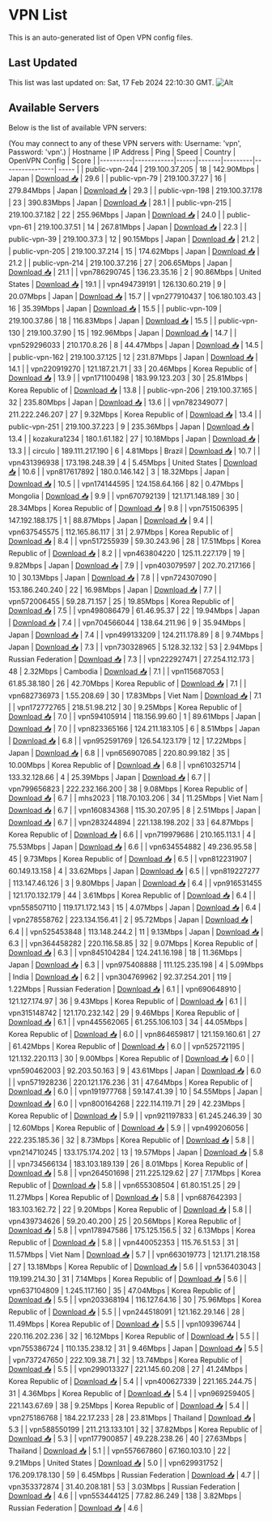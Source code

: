 # VPN List

This is an auto-generated list of Open VPN config files.

## Last Updated

This list was last updated on: Sat, 17 Feb 2024 22:10:30 GMT.
![Alt](https://repobeats.axiom.co/api/embed/186b98318ef1479477931607c1ad7d823f12451f.svg "Repobeats analytics image")

## Available Servers

Below is the list of available VPN servers:

(You may connect to any of these VPN servers with: Username: 'vpn', Password: 'vpn'.)
| Hostname | IP Address | Ping | Speed | Country | OpenVPN Config | Score |
|----------|------------|------|-------|---------|----------------| ----- |
| public-vpn-244 | 219.100.37.205 | 18 | 142.90Mbps | Japan | [Download 📥](./configs/server_0_JP.ovpn) | 29.6 |
| public-vpn-79 | 219.100.37.27 | 16 | 279.84Mbps | Japan | [Download 📥](./configs/server_1_JP.ovpn) | 29.3 |
| public-vpn-198 | 219.100.37.178 | 23 | 390.83Mbps | Japan | [Download 📥](./configs/server_2_JP.ovpn) | 28.1 |
| public-vpn-215 | 219.100.37.182 | 22 | 255.96Mbps | Japan | [Download 📥](./configs/server_3_JP.ovpn) | 24.0 |
| public-vpn-61 | 219.100.37.51 | 14 | 267.81Mbps | Japan | [Download 📥](./configs/server_4_JP.ovpn) | 22.3 |
| public-vpn-39 | 219.100.37.3 | 12 | 90.15Mbps | Japan | [Download 📥](./configs/server_5_JP.ovpn) | 21.2 |
| public-vpn-205 | 219.100.37.214 | 15 | 174.62Mbps | Japan | [Download 📥](./configs/server_6_JP.ovpn) | 21.2 |
| public-vpn-214 | 219.100.37.216 | 27 | 206.65Mbps | Japan | [Download 📥](./configs/server_7_JP.ovpn) | 21.1 |
| vpn786290745 | 136.23.35.16 | 2 | 90.86Mbps | United States | [Download 📥](./configs/server_8_US.ovpn) | 19.1 |
| vpn494739191 | 126.130.60.219 | 9 | 20.07Mbps | Japan | [Download 📥](./configs/server_9_JP.ovpn) | 15.7 |
| vpn277910437 | 106.180.103.43 | 16 | 35.39Mbps | Japan | [Download 📥](./configs/server_10_JP.ovpn) | 15.5 |
| public-vpn-109 | 219.100.37.86 | 18 | 116.83Mbps | Japan | [Download 📥](./configs/server_11_JP.ovpn) | 15.5 |
| public-vpn-130 | 219.100.37.90 | 15 | 192.96Mbps | Japan | [Download 📥](./configs/server_12_JP.ovpn) | 14.7 |
| vpn529296033 | 210.170.8.26 | 8 | 44.47Mbps | Japan | [Download 📥](./configs/server_13_JP.ovpn) | 14.5 |
| public-vpn-162 | 219.100.37.125 | 12 | 231.87Mbps | Japan | [Download 📥](./configs/server_14_JP.ovpn) | 14.1 |
| vpn220919270 | 121.187.21.71 | 33 | 20.46Mbps | Korea Republic of | [Download 📥](./configs/server_15_KR.ovpn) | 13.9 |
| vpn171100498 | 183.99.123.203 | 30 | 25.81Mbps | Korea Republic of | [Download 📥](./configs/server_16_KR.ovpn) | 13.8 |
| public-vpn-206 | 219.100.37.165 | 32 | 235.80Mbps | Japan | [Download 📥](./configs/server_17_JP.ovpn) | 13.6 |
| vpn782349077 | 211.222.246.207 | 27 | 9.32Mbps | Korea Republic of | [Download 📥](./configs/server_18_KR.ovpn) | 13.4 |
| public-vpn-251 | 219.100.37.223 | 9 | 235.36Mbps | Japan | [Download 📥](./configs/server_19_JP.ovpn) | 13.4 |
| kozakura1234 | 180.1.61.182 | 27 | 10.18Mbps | Japan | [Download 📥](./configs/server_20_JP.ovpn) | 13.3 |
| circulo | 189.111.217.190 | 6 | 4.81Mbps | Brazil | [Download 📥](./configs/server_21_BR.ovpn) | 10.7 |
| vpn431396938 | 173.198.248.39 | 4 | 5.45Mbps | United States | [Download 📥](./configs/server_22_US.ovpn) | 10.6 |
| vpn817617892 | 180.0.146.142 | 3 | 18.32Mbps | Japan | [Download 📥](./configs/server_23_JP.ovpn) | 10.5 |
| vpn174144595 | 124.158.64.166 | 82 | 0.47Mbps | Mongolia | [Download 📥](./configs/server_24_MN.ovpn) | 9.9 |
| vpn670792139 | 121.171.148.189 | 30 | 28.34Mbps | Korea Republic of | [Download 📥](./configs/server_25_KR.ovpn) | 9.8 |
| vpn751506395 | 147.192.188.175 | 1 | 88.87Mbps | Japan | [Download 📥](./configs/server_26_JP.ovpn) | 9.4 |
| vpn637545575 | 112.165.86.117 | 31 | 2.97Mbps | Korea Republic of | [Download 📥](./configs/server_27_KR.ovpn) | 8.4 |
| vpn517255939 | 59.30.243.96 | 28 | 17.51Mbps | Korea Republic of | [Download 📥](./configs/server_28_KR.ovpn) | 8.2 |
| vpn463804220 | 125.11.227.179 | 19 | 9.82Mbps | Japan | [Download 📥](./configs/server_29_JP.ovpn) | 7.9 |
| vpn403079597 | 202.70.217.166 | 10 | 30.13Mbps | Japan | [Download 📥](./configs/server_30_JP.ovpn) | 7.8 |
| vpn724307090 | 153.186.240.240 | 22 | 16.98Mbps | Japan | [Download 📥](./configs/server_31_JP.ovpn) | 7.7 |
| vpn572006455 | 59.28.71.157 | 25 | 19.85Mbps | Korea Republic of | [Download 📥](./configs/server_32_KR.ovpn) | 7.5 |
| vpn498086479 | 61.46.95.37 | 22 | 19.94Mbps | Japan | [Download 📥](./configs/server_33_JP.ovpn) | 7.4 |
| vpn704566044 | 138.64.211.96 | 9 | 35.94Mbps | Japan | [Download 📥](./configs/server_34_JP.ovpn) | 7.4 |
| vpn499133209 | 124.211.178.89 | 8 | 9.74Mbps | Japan | [Download 📥](./configs/server_35_JP.ovpn) | 7.3 |
| vpn730328965 | 5.128.32.132 | 53 | 2.94Mbps | Russian Federation | [Download 📥](./configs/server_36_RU.ovpn) | 7.3 |
| vpn222927471 | 27.254.112.173 | 48 | 2.32Mbps | Cambodia | [Download 📥](./configs/server_37_KH.ovpn) | 7.1 |
| vpn115687053 | 61.85.38.180 | 26 | 42.70Mbps | Korea Republic of | [Download 📥](./configs/server_38_KR.ovpn) | 7.1 |
| vpn682736973 | 1.55.208.69 | 30 | 17.83Mbps | Viet Nam | [Download 📥](./configs/server_39_VN.ovpn) | 7.1 |
| vpn172772765 | 218.51.98.212 | 30 | 9.25Mbps | Korea Republic of | [Download 📥](./configs/server_40_KR.ovpn) | 7.0 |
| vpn594105914 | 118.156.99.60 | 1 | 89.61Mbps | Japan | [Download 📥](./configs/server_41_JP.ovpn) | 7.0 |
| vpn823365166 | 124.211.183.105 | 6 | 8.51Mbps | Japan | [Download 📥](./configs/server_42_JP.ovpn) | 6.8 |
| vpn952591769 | 126.54.123.179 | 12 | 17.22Mbps | Japan | [Download 📥](./configs/server_43_JP.ovpn) | 6.8 |
| vpn656907085 | 220.80.99.182 | 35 | 10.00Mbps | Korea Republic of | [Download 📥](./configs/server_44_KR.ovpn) | 6.8 |
| vpn610325714 | 133.32.128.66 | 4 | 25.39Mbps | Japan | [Download 📥](./configs/server_45_JP.ovpn) | 6.7 |
| vpn799656823 | 222.232.166.200 | 38 | 9.08Mbps | Korea Republic of | [Download 📥](./configs/server_46_KR.ovpn) | 6.7 |
| mhs2023 | 118.70.103.206 | 34 | 11.25Mbps | Viet Nam | [Download 📥](./configs/server_47_VN.ovpn) | 6.7 |
| vpn160834368 | 115.30.207.95 | 8 | 2.51Mbps | Japan | [Download 📥](./configs/server_48_JP.ovpn) | 6.7 |
| vpn283244894 | 221.138.198.202 | 33 | 64.87Mbps | Korea Republic of | [Download 📥](./configs/server_49_KR.ovpn) | 6.6 |
| vpn719979686 | 210.165.113.1 | 4 | 75.53Mbps | Japan | [Download 📥](./configs/server_50_JP.ovpn) | 6.6 |
| vpn634554882 | 49.236.95.58 | 45 | 9.73Mbps | Korea Republic of | [Download 📥](./configs/server_51_KR.ovpn) | 6.5 |
| vpn812231907 | 60.149.13.158 | 4 | 33.62Mbps | Japan | [Download 📥](./configs/server_52_JP.ovpn) | 6.5 |
| vpn819227277 | 113.147.46.126 | 3 | 9.80Mbps | Japan | [Download 📥](./configs/server_53_JP.ovpn) | 6.4 |
| vpn916531455 | 121.170.132.179 | 44 | 3.61Mbps | Korea Republic of | [Download 📥](./configs/server_54_KR.ovpn) | 6.4 |
| vpn558507110 | 119.171.172.143 | 15 | 4.07Mbps | Japan | [Download 📥](./configs/server_55_JP.ovpn) | 6.4 |
| vpn278558762 | 223.134.156.41 | 2 | 95.72Mbps | Japan | [Download 📥](./configs/server_56_JP.ovpn) | 6.4 |
| vpn525453848 | 113.148.244.2 | 11 | 9.13Mbps | Japan | [Download 📥](./configs/server_57_JP.ovpn) | 6.3 |
| vpn364458282 | 220.116.58.85 | 32 | 9.07Mbps | Korea Republic of | [Download 📥](./configs/server_58_KR.ovpn) | 6.3 |
| vpn845104284 | 124.241.16.198 | 18 | 11.36Mbps | Japan | [Download 📥](./configs/server_59_JP.ovpn) | 6.3 |
| vpn975408888 | 111.125.235.198 | 4 | 5.09Mbps | India | [Download 📥](./configs/server_60_IN.ovpn) | 6.2 |
| vpn304769962 | 92.37.254.201 | 119 | 1.22Mbps | Russian Federation | [Download 📥](./configs/server_61_RU.ovpn) | 6.1 |
| vpn690648910 | 121.127.174.97 | 36 | 9.43Mbps | Korea Republic of | [Download 📥](./configs/server_62_KR.ovpn) | 6.1 |
| vpn315148742 | 121.170.232.142 | 29 | 9.46Mbps | Korea Republic of | [Download 📥](./configs/server_63_KR.ovpn) | 6.1 |
| vpn445562065 | 61.255.106.103 | 34 | 44.05Mbps | Korea Republic of | [Download 📥](./configs/server_64_KR.ovpn) | 6.0 |
| vpn864659817 | 121.159.160.61 | 27 | 61.42Mbps | Korea Republic of | [Download 📥](./configs/server_65_KR.ovpn) | 6.0 |
| vpn525721195 | 121.132.220.113 | 30 | 9.00Mbps | Korea Republic of | [Download 📥](./configs/server_66_KR.ovpn) | 6.0 |
| vpn590462003 | 92.203.50.163 | 9 | 43.61Mbps | Japan | [Download 📥](./configs/server_67_JP.ovpn) | 6.0 |
| vpn571928236 | 220.121.176.236 | 31 | 47.64Mbps | Korea Republic of | [Download 📥](./configs/server_68_KR.ovpn) | 6.0 |
| vpn191977768 | 59.147.41.39 | 10 | 54.55Mbps | Japan | [Download 📥](./configs/server_69_JP.ovpn) | 6.0 |
| vpn800164268 | 222.114.119.71 | 29 | 42.23Mbps | Korea Republic of | [Download 📥](./configs/server_70_KR.ovpn) | 5.9 |
| vpn921197833 | 61.245.246.39 | 30 | 12.60Mbps | Korea Republic of | [Download 📥](./configs/server_71_KR.ovpn) | 5.9 |
| vpn499206056 | 222.235.185.36 | 32 | 8.73Mbps | Korea Republic of | [Download 📥](./configs/server_72_KR.ovpn) | 5.8 |
| vpn214710245 | 133.175.174.202 | 13 | 19.57Mbps | Japan | [Download 📥](./configs/server_73_JP.ovpn) | 5.8 |
| vpn734566134 | 183.103.189.139 | 26 | 8.01Mbps | Korea Republic of | [Download 📥](./configs/server_74_KR.ovpn) | 5.8 |
| vpn264501698 | 211.225.129.62 | 27 | 7.17Mbps | Korea Republic of | [Download 📥](./configs/server_75_KR.ovpn) | 5.8 |
| vpn655308504 | 61.80.151.25 | 29 | 11.27Mbps | Korea Republic of | [Download 📥](./configs/server_76_KR.ovpn) | 5.8 |
| vpn687642393 | 183.103.162.72 | 22 | 9.20Mbps | Korea Republic of | [Download 📥](./configs/server_77_KR.ovpn) | 5.8 |
| vpn439734626 | 59.20.40.200 | 25 | 20.56Mbps | Korea Republic of | [Download 📥](./configs/server_78_KR.ovpn) | 5.8 |
| vpn178947586 | 175.125.156.5 | 32 | 6.13Mbps | Korea Republic of | [Download 📥](./configs/server_79_KR.ovpn) | 5.8 |
| vpn440052353 | 115.76.51.53 | 31 | 11.57Mbps | Viet Nam | [Download 📥](./configs/server_80_VN.ovpn) | 5.7 |
| vpn663019773 | 121.171.218.158 | 27 | 13.18Mbps | Korea Republic of | [Download 📥](./configs/server_81_KR.ovpn) | 5.6 |
| vpn536403043 | 119.199.214.30 | 31 | 7.14Mbps | Korea Republic of | [Download 📥](./configs/server_82_KR.ovpn) | 5.6 |
| vpn637104809 | 1.245.117.160 | 35 | 47.04Mbps | Korea Republic of | [Download 📥](./configs/server_83_KR.ovpn) | 5.5 |
| vpn203368194 | 116.127.64.16 | 30 | 75.96Mbps | Korea Republic of | [Download 📥](./configs/server_84_KR.ovpn) | 5.5 |
| vpn244518091 | 121.162.29.146 | 28 | 11.49Mbps | Korea Republic of | [Download 📥](./configs/server_85_KR.ovpn) | 5.5 |
| vpn109396744 | 220.116.202.236 | 32 | 16.12Mbps | Korea Republic of | [Download 📥](./configs/server_86_KR.ovpn) | 5.5 |
| vpn755386724 | 110.135.238.12 | 31 | 9.46Mbps | Japan | [Download 📥](./configs/server_87_JP.ovpn) | 5.5 |
| vpn737247650 | 222.109.38.71 | 32 | 13.74Mbps | Korea Republic of | [Download 📥](./configs/server_88_KR.ovpn) | 5.5 |
| vpn299013327 | 221.145.60.208 | 27 | 41.24Mbps | Korea Republic of | [Download 📥](./configs/server_89_KR.ovpn) | 5.4 |
| vpn400627339 | 221.165.244.75 | 31 | 4.36Mbps | Korea Republic of | [Download 📥](./configs/server_90_KR.ovpn) | 5.4 |
| vpn969259405 | 221.143.67.69 | 38 | 9.25Mbps | Korea Republic of | [Download 📥](./configs/server_91_KR.ovpn) | 5.4 |
| vpn275186768 | 184.22.17.233 | 28 | 23.81Mbps | Thailand | [Download 📥](./configs/server_92_TH.ovpn) | 5.3 |
| vpn588550199 | 211.213.133.101 | 32 | 37.82Mbps | Korea Republic of | [Download 📥](./configs/server_93_KR.ovpn) | 5.3 |
| vpn177900857 | 49.228.238.26 | 40 | 27.63Mbps | Thailand | [Download 📥](./configs/server_94_TH.ovpn) | 5.1 |
| vpn557667860 | 67.160.103.10 | 22 | 9.21Mbps | United States | [Download 📥](./configs/server_95_US.ovpn) | 5.0 |
| vpn629931752 | 176.209.178.130 | 59 | 6.45Mbps | Russian Federation | [Download 📥](./configs/server_96_RU.ovpn) | 4.7 |
| vpn353372874 | 31.40.208.181 | 53 | 3.03Mbps | Russian Federation | [Download 📥](./configs/server_97_RU.ovpn) | 4.6 |
| vpn553444125 | 77.82.86.249 | 138 | 3.82Mbps | Russian Federation | [Download 📥](./configs/server_98_RU.ovpn) | 4.6 |
